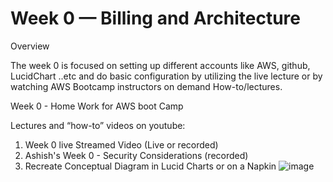 # Week 0 — Billing and Architecture

Overview

The week 0 is focused on setting up different accounts like AWS, github, LucidChart ..etc and do basic configuration by utilizing the live lecture or by watching AWS Bootcamp instructors on demand How-to/lectures.

Week 0 - Home Work for AWS boot Camp 

Lectures and “how-to” videos on youtube:

1) Week 0 live Streamed Video (Live or recorded)
2) Ashish's Week 0 - Security Considerations (recorded)
3) Recreate Conceptual Diagram in Lucid Charts or on a Napkin
![image](https://user-images.githubusercontent.com/124897604/219547580-96fb45e0-c96c-4026-8925-b69a5a51ef30.png)





